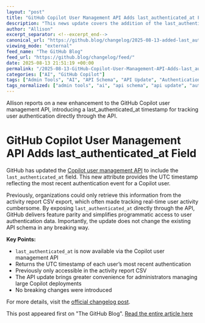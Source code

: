 ```yaml
---
layout: "post"
title: "GitHub Copilot User Management API Adds last_authenticated_at Field"
description: "This news update covers the addition of the last_authenticated_at field to the GitHub Copilot user management API. The new field allows administrators to access the UTC timestamp of a user's most recent authentication directly through the API. This change aligns the API's feature set with the previous CSV activity report export, helping organizations better track and manage Copilot usage."
author: "Allison"
excerpt_separator: <!--excerpt_end-->
canonical_url: "https://github.blog/changelog/2025-08-13-added-last_authenticated_at-to-the-copilot-user-management-api"
viewing_mode: "external"
feed_name: "The GitHub Blog"
feed_url: "https://github.blog/changelog/feed/"
date: 2025-08-13 21:51:19 +00:00
permalink: "/2025-08-13-GitHub-Copilot-User-Management-API-Adds-last_authenticated_at-Field.html"
categories: ["AI", "GitHub Copilot"]
tags: ["Admin Tools", "AI", "API Schema", "API Update", "Authentication", "Copilot API", "Feature Parity", "GitHub Copilot", "GitHub REST API", "Last Authenticated At", "News", "User Management"]
tags_normalized: ["admin tools", "ai", "api schema", "api update", "authentication", "copilot api", "feature parity", "github copilot", "github rest api", "last authenticated at", "news", "user management"]
---
```


Allison reports on a new enhancement to the GitHub Copilot user management API, introducing a last_authenticated_at timestamp for tracking user authentication directly through the API.<!--excerpt_end-->

# GitHub Copilot User Management API Adds last_authenticated_at Field

GitHub has updated the [Copilot user management API](https://docs.github.com/rest/copilot/copilot-user-management?apiVersion=2022-11-28#list-all-copilot-seat-assignments-for-an-organization) to include the `last_authenticated_at` field. This new attribute provides the UTC timestamp reflecting the most recent authentication event for a Copilot user.

Previously, organizations could only retrieve this information from the activity report CSV export, which often made tracking real-time user activity cumbersome. By exposing `last_authenticated_at` directly through the API, GitHub delivers feature parity and simplifies programmatic access to user authentication data. Importantly, the update does not change the existing API schema in any breaking way.

**Key Points:**

- `last_authenticated_at` is now available via the Copilot user management API
- Returns the UTC timestamp of each user’s most recent authentication
- Previously only accessible in the activity report CSV
- The API update brings greater convenience for administrators managing large Copilot deployments
- No breaking changes were introduced

For more details, visit the [official changelog post](https://github.blog/changelog/2025-08-13-added-last_authenticated_at-to-the-copilot-user-management-api).

This post appeared first on "The GitHub Blog". [Read the entire article here](https://github.blog/changelog/2025-08-13-added-last_authenticated_at-to-the-copilot-user-management-api)
